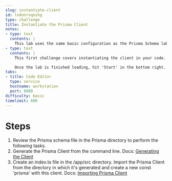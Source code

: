 ```yaml
---
slug: instantiate-client
id: lndonrvqnshg
type: challenge
title: Instantiate the Prisma Client
notes:
- type: text
  contents: |
    This lab uses the same basic configuration as the Prisma Schema lab. Follow the instructions and use check button to check your work.
- type: text
  contents: |
    This first challenge covers instantiating the client in your code.

    Once the lab is finished loading, hit 'Start' in the bottom right.
tabs:
- title: Code Editor
  type: service
  hostname: workstation
  port: 8080
difficulty: basic
timelimit: 600
---
```

Steps
======
1. Review the Prisma schema file in the Prisma directory to perform the following tasks.
1. Generate the Prisma Client from the command line.
Docs: [Generating the Client](https://www.prisma.io/docs/concepts/components/prisma-client/working-with-prismaclient/generating-prisma-client)
1. Create an index.ts file in the /app/src directory. Import the Prisma Client from the directory in which it's generated and create a new const 'prisma' with this client.
Docs: [Importing Prisma Client](https://www.prisma.io/docs/concepts/components/prisma-client/working-with-prismaclient/generating-prisma-client#importing-prisma-client)